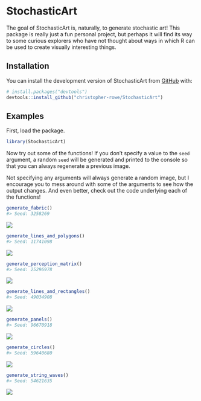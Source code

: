 
<!-- README.md is generated from README.Rmd. Please edit that file -->

# StochasticArt

<!-- badges: start -->
<!-- badges: end -->

The goal of StochasticArt is, naturally, to generate stochastic art!
This package is really just a fun personal project, but perhaps it will
find its way to some curious explorers who have not thought about ways
in which R can be used to create visually interesting things.

## Installation

You can install the development version of StochasticArt from
[GitHub](https://github.com/) with:

``` r
# install.packages("devtools")
devtools::install_github("christopher-rowe/StochasticArt")
```

## Examples

First, load the package.

``` r
library(StochasticArt)
```

Now try out some of the functions! If you don’t specify a value to the
`seed` argument, a random `seed` will be generated and printed to the
console so that you can always regenerate a previous image.

Not specifying any arguments will always generate a random image, but I
encourage you to mess around with some of the arguments to see how the
output changes. And even better, check out the code underlying each of
the functions!

``` r
generate_fabric()
#> Seed: 3258269
```

<img src="man/figures/README-example1-1.png" style="display: block; margin: auto;" />

``` r
generate_lines_and_polygons()
#> Seed: 11741098
```

<img src="man/figures/README-example2-1.png" style="display: block; margin: auto;" />

``` r
generate_perception_matrix()
#> Seed: 25296978
```

<img src="man/figures/README-example3-1.png" style="display: block; margin: auto;" />

``` r
generate_lines_and_rectangles()
#> Seed: 49034908
```

<img src="man/figures/README-example4-1.png" style="display: block; margin: auto;" />

``` r
generate_panels()
#> Seed: 96670918
```

<img src="man/figures/README-example5-1.png" style="display: block; margin: auto;" />

``` r
generate_circles()
#> Seed: 59640680
```

<img src="man/figures/README-example6-1.png" style="display: block; margin: auto;" />

``` r
generate_string_waves()
#> Seed: 54621635
```

<img src="man/figures/README-example7-1.png" style="display: block; margin: auto;" />
